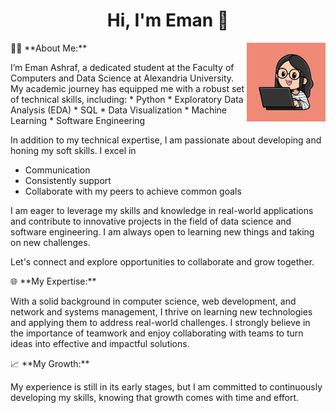 <h1 align="center">Hi, I'm Eman 👋</h1>



<img src="images.jpg" align="right" width="25%"/>

<p align="left">
👨‍💻 **About Me:**
</p>
<p align="left">
I’m Eman Ashraf, a dedicated student at the Faculty of Computers and Data Science at Alexandria University. My academic journey has equipped me with a robust set of technical skills, including:
* Python
* Exploratory Data Analysis (EDA)
* SQL
* Data Visualization
* Machine Learning
* Software Engineering

In addition to my technical expertise, I am passionate about developing and honing my soft skills. I excel in 
* Communication
* Consistently support
* Collaborate with my peers to achieve common goals

I am eager to leverage my skills and knowledge in real-world applications and contribute to innovative projects in the field of data science and software engineering. I am always open to learning new things and taking on new challenges.

Let's connect and explore opportunities to collaborate and grow together.
</p>

<p align="left">
🌐 **My Expertise:**
</p>
<p align="left">
With a solid background in computer science, web development, and network and systems management, I thrive on learning new technologies and applying them to address real-world challenges. I strongly believe in the importance of teamwork and enjoy collaborating with teams to turn ideas into effective and impactful solutions.
</p>

<p align="left">
📈 **My Growth:**
</p>
<p align="left">
My experience is still in its early stages, but I am committed to continuously developing my skills, knowing that growth comes with time and effort.
</p>




